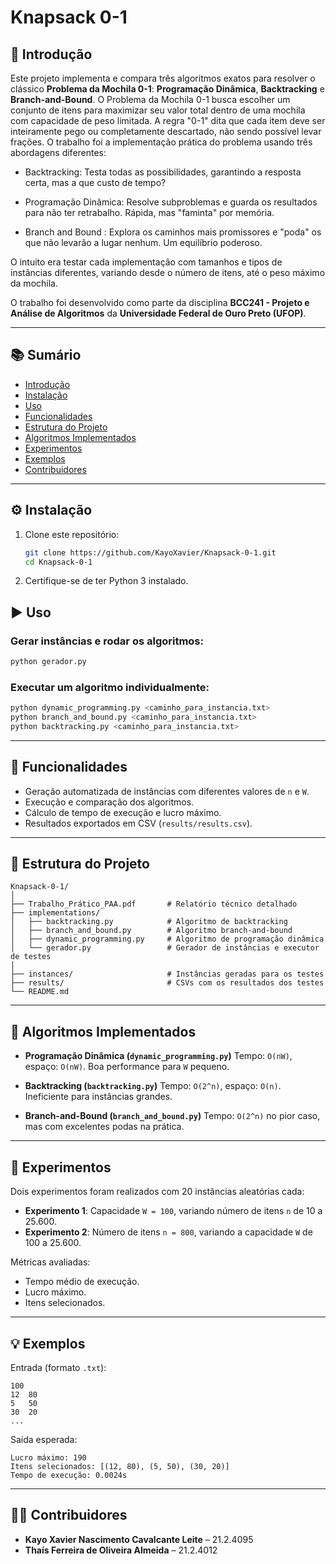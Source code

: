 
# Knapsack 0-1

## 🧩 Introdução

Este projeto implementa e compara três algoritmos exatos para resolver o clássico **Problema da Mochila 0-1**: **Programação Dinâmica**, **Backtracking** e **Branch-and-Bound**.
O Problema da Mochila 0-1 busca escolher um conjunto de itens para maximizar seu valor total dentro de uma mochila com capacidade de peso limitada. 
A regra "0-1" dita que cada item deve ser inteiramente pego ou completamente descartado, não sendo possível levar frações. O trabalho foi a implementação prática do problema usando três abordagens diferentes:

- Backtracking: Testa todas as possibilidades, garantindo a resposta certa, mas a que custo de tempo?

- Programação Dinâmica: Resolve subproblemas e guarda os resultados para não ter retrabalho. Rápida, mas "faminta" por memória.

- Branch and Bound : Explora os caminhos mais promissores e "poda" os que não levarão a lugar nenhum. Um equilíbrio poderoso.



O intuito era testar cada implementação com tamanhos e tipos de instâncias diferentes, variando desde o número de itens, até o peso máximo da mochila.

O trabalho foi desenvolvido como parte da disciplina **BCC241 - Projeto e Análise de Algoritmos** da **Universidade Federal de Ouro Preto (UFOP)**.

---

## 📚 Sumário

* [Introdução](#introducao)
* [Instalação](#instalacao)
* [Uso](#uso)
* [Funcionalidades](#funcionalidades)
* [Estrutura do Projeto](#estrutura-do-projeto)
* [Algoritmos Implementados](#algoritmos-implementados)
* [Experimentos](#experimentos)
* [Exemplos](#exemplos)
* [Contribuidores](#contribuidores)

---

## ⚙️ Instalação

1. Clone este repositório:

   ```bash
   git clone https://github.com/KayoXavier/Knapsack-0-1.git
   cd Knapsack-0-1

   ```

2. Certifique-se de ter Python 3 instalado.


## ▶️ Uso

### Gerar instâncias e rodar os algoritmos:

```bash
python gerador.py
```

### Executar um algoritmo individualmente:

```bash
python dynamic_programming.py <caminho_para_instancia.txt>
python branch_and_bound.py <caminho_para_instancia.txt>
python backtracking.py <caminho_para_instancia.txt>
```

---

## 🌟 Funcionalidades

* Geração automatizada de instâncias com diferentes valores de `n` e `W`.
* Execução e comparação dos algoritmos.
* Cálculo de tempo de execução e lucro máximo.
* Resultados exportados em CSV (`results/results.csv`).

---

## 📁 Estrutura do Projeto

```
Knapsack-0-1/
│
├── Trabalho_Prático_PAA.pdf       # Relatório técnico detalhado
├── implementations/
│   ├── backtracking.py            # Algoritmo de backtracking
│   ├── branch_and_bound.py        # Algoritmo branch-and-bound
│   ├── dynamic_programming.py     # Algoritmo de programação dinâmica
│   └── gerador.py                 # Gerador de instâncias e executor de testes
│
├── instances/                     # Instâncias geradas para os testes
├── results/                       # CSVs com os resultados dos testes
└── README.md
```

---

## 📐 Algoritmos Implementados

* **Programação Dinâmica (`dynamic_programming.py`)**
  Tempo: `O(nW)`, espaço: `O(nW)`. Boa performance para `W` pequeno.

* **Backtracking (`backtracking.py`)**
  Tempo: `O(2^n)`, espaço: `O(n)`. Ineficiente para instâncias grandes.

* **Branch-and-Bound (`branch_and_bound.py`)**
  Tempo: `O(2^n)` no pior caso, mas com excelentes podas na prática.

---

## 🧪 Experimentos

Dois experimentos foram realizados com 20 instâncias aleatórias cada:

* **Experimento 1**: Capacidade `W = 100`, variando número de itens `n` de 10 a 25.600.
* **Experimento 2**: Número de itens `n = 800`, variando a capacidade `W` de 100 a 25.600.

Métricas avaliadas:

* Tempo médio de execução.
* Lucro máximo.
* Itens selecionados.

---

## 💡 Exemplos

Entrada (formato `.txt`):

```
100
12	80
5	50
30	20
...
```

Saída esperada:

```
Lucro máximo: 190
Itens selecionados: [(12, 80), (5, 50), (30, 20)]
Tempo de execução: 0.0024s
```

---

## 👨‍💻 Contribuidores

* **Kayo Xavier Nascimento Cavalcante Leite** – 21.2.4095
* **Thaís Ferreira de Oliveira Almeida** – 21.2.4012
